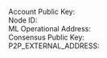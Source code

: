 Account Public Key:   
Node ID:   
ML Operational Address:    
Consensus Public Key:  
P2P_EXTERNAL_ADDRESS:   